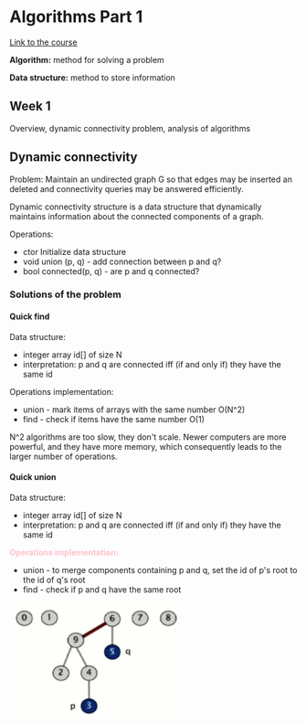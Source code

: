 # Algorithms Part 1

[Link to the course](https://coursera.org/share/c54425f661da618dffedb7ba857a21c1)

**Algorithm:** method for solving a problem

**Data structure:** method to store information

## Week 1

Overview, dynamic connectivity problem, analysis of algorithms

## Dynamic connectivity

Problem: Maintain an undirected graph G so that edges may be inserted an deleted and connectivity queries may be answered efficiently.

Dynamic connectivity structure is a data structure that dynamically maintains information about the connected components of a graph.

Operations:
- ctor Initialize data structure
- void union (p, q) - add connection between p and q?
- bool connected(p, q) - are p and q connected?

### Solutions of the problem

#### Quick find

Data structure:
- integer array id[] of size N
- interpretation: p and q are connected iff (if and only if) they have the same id

Operations implementation:
- union - mark items of arrays with the same number O(N^2)
- find - check if items have the same number O(1)

N^2 algorithms are too slow, they don't scale. Newer computers are more powerful, and they have more memory, which consequently leads to the larger number of operations.

#### Quick union

Data structure:
- integer array id[] of size N
- interpretation: p and q are connected iff (if and only if) they have the same id

<b style="color: pink">Operations implementation:</b>
- union - to merge components containing p and q, set the id of p's root to the id of q's root
- find - check if p and q have the same root

<img src="./images/quick-union.png" width="300" height="200" />
